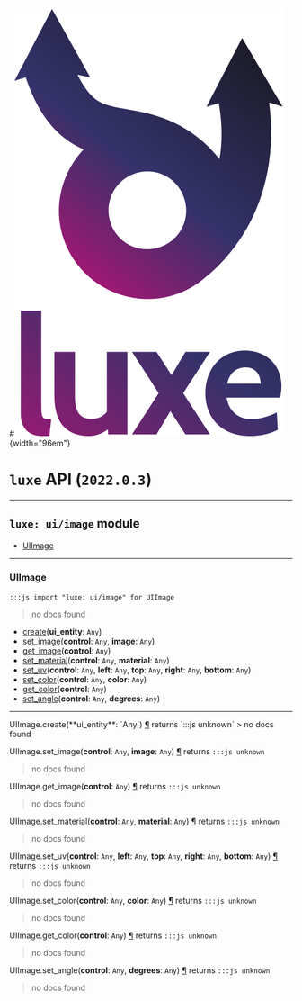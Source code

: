 #![](../../images/luxe-dark.svg){width="96em"}

# `luxe` API (`2022.0.3`)  


---

## `luxe: ui/image` module

- [UIImage](#uiimage)   

---

### UIImage
`:::js import "luxe: ui/image" for UIImage`
> no docs found

- [create](#UIImage.create)(**ui_entity**: `Any`)
- [set_image](#UIImage.set_image+2)(**control**: `Any`, **image**: `Any`)
- [get_image](#UIImage.get_image)(**control**: `Any`)
- [set_material](#UIImage.set_material+2)(**control**: `Any`, **material**: `Any`)
- [set_uv](#UIImage.set_uv+5)(**control**: `Any`, **left**: `Any`, **top**: `Any`, **right**: `Any`, **bottom**: `Any`)
- [set_color](#UIImage.set_color+2)(**control**: `Any`, **color**: `Any`)
- [get_color](#UIImage.get_color)(**control**: `Any`)
- [set_angle](#UIImage.set_angle+2)(**control**: `Any`, **degrees**: `Any`)

<hr/>
<endpoint module="luxe: ui/image" class="UIImage" signature="create(ui_entity : Any)"></endpoint>
<signature id="UIImage.create">UIImage.create(**ui_entity**: `Any`)
<a class="headerlink" href="#UIImage.create" title="Permanent link">¶</a></signature>
<span class='api_ret'>returns</span> `:::js unknown`
> no docs found   

<endpoint module="luxe: ui/image" class="UIImage" signature="set_image(control : Any, image : Any)"></endpoint>
<signature id="UIImage.set_image+2">UIImage.set_image(**control**: `Any`, **image**: `Any`)
<a class="headerlink" href="#UIImage.set_image+2" title="Permanent link">¶</a></signature>
<span class='api_ret'>returns</span> `:::js unknown`
> no docs found   

<endpoint module="luxe: ui/image" class="UIImage" signature="get_image(control : Any)"></endpoint>
<signature id="UIImage.get_image">UIImage.get_image(**control**: `Any`)
<a class="headerlink" href="#UIImage.get_image" title="Permanent link">¶</a></signature>
<span class='api_ret'>returns</span> `:::js unknown`
> no docs found   

<endpoint module="luxe: ui/image" class="UIImage" signature="set_material(control : Any, material : Any)"></endpoint>
<signature id="UIImage.set_material+2">UIImage.set_material(**control**: `Any`, **material**: `Any`)
<a class="headerlink" href="#UIImage.set_material+2" title="Permanent link">¶</a></signature>
<span class='api_ret'>returns</span> `:::js unknown`
> no docs found   

<endpoint module="luxe: ui/image" class="UIImage" signature="set_uv(control : Any, left : Any, top : Any, right : Any, bottom : Any)"></endpoint>
<signature id="UIImage.set_uv+5">UIImage.set_uv(**control**: `Any`, **left**: `Any`, **top**: `Any`, **right**: `Any`, **bottom**: `Any`)
<a class="headerlink" href="#UIImage.set_uv+5" title="Permanent link">¶</a></signature>
<span class='api_ret'>returns</span> `:::js unknown`
> no docs found   

<endpoint module="luxe: ui/image" class="UIImage" signature="set_color(control : Any, color : Any)"></endpoint>
<signature id="UIImage.set_color+2">UIImage.set_color(**control**: `Any`, **color**: `Any`)
<a class="headerlink" href="#UIImage.set_color+2" title="Permanent link">¶</a></signature>
<span class='api_ret'>returns</span> `:::js unknown`
> no docs found   

<endpoint module="luxe: ui/image" class="UIImage" signature="get_color(control : Any)"></endpoint>
<signature id="UIImage.get_color">UIImage.get_color(**control**: `Any`)
<a class="headerlink" href="#UIImage.get_color" title="Permanent link">¶</a></signature>
<span class='api_ret'>returns</span> `:::js unknown`
> no docs found   

<endpoint module="luxe: ui/image" class="UIImage" signature="set_angle(control : Any, degrees : Any)"></endpoint>
<signature id="UIImage.set_angle+2">UIImage.set_angle(**control**: `Any`, **degrees**: `Any`)
<a class="headerlink" href="#UIImage.set_angle+2" title="Permanent link">¶</a></signature>
<span class='api_ret'>returns</span> `:::js unknown`
> no docs found   

